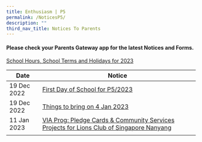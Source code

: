 ```yaml
---
title: Enthusiasm | P5
permalink: /NoticesP5/
description: ""
third_nav_title: Notices To Parents
---
```

#### Please check your **Parents Gateway** app for the latest Notices and Forms.

[School Hours, School Terms and Holidays for 2023](/files/Letter%20to%20parents/007%20School%20Hours,%20School%20Terms%20and%20Holidays%20for%202023.pdf)


| Date | Notice |
| --- | ----- |
|  19 Dec 2022   |  [First Day of School for P5/2023](/files/Letter%20to%20parents/005%20For%20P5%20first%20day%20of%20school.pdf)    |
| 19 Dec 2022  | [Things to bring on 4 Jan 2023](/files/Letter%20to%20parents/P2-P6%20Things%20to%20bring%202023.pdf)  |
| 11 Jan 2023  | [VIA Prog: Pledge Cards & Community Services Projects for Lions Club of Singapore Nanyang](/files/Letter%20to%20parents/Term%201/017%20Lions%20Club%20Donation%20Cards%202023.pdf)  |
|  |  |